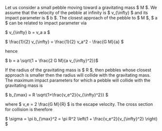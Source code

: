 Let us consider a small pebble moving toward a gravitating mass $ M $. We assume that the velocity of the pebble at infinity is $ v_{\infty} $ and its impact parameter is $ b $. The closest approach of the pebble to $ M $, $ a $ can be related to impact parameter via

$ v_{\infty} b = v_a a $

$ \frac{1}{2} v_{\infty} = \frac{1}{2} v_a^2 - \frac{G M}{a} $

hence

$ b = a \sqrt{1 + \frac{2 G M}{a v_{\infty}^2}}$

If the radius of the gravitating mass is $ R $, then pebbles whose closest approach is smaller then the radius will collide with the gravitating mass. The maximum impact parameters for which a pebble will collide with the gravitating mass is

$ b_{\max} = R \sqrt{1+\frac{v_e^2}{v_{\infty}^2}} $

where $ v_e = 2 \frac{G M}{R} $ is the escape velocity.
The cross section for collision is therefore

$ \sigma = \pi b_{\max}^2 = \pi R^2 \left(1 + \frac{v_e^2}{v_{\infty}^2} \right) $